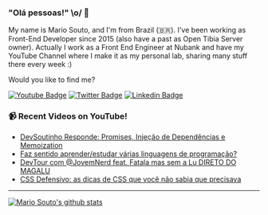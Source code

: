 ### "Olá pessoas!" \o/ 👋

My name is Mario Souto, and I'm from Brazil (🇧🇷). I've been working as Front-End Developer since 2015 (also have a past as Open Tibia Server owner). Actually I work as a Front End Engineer at Nubank and have my YouTube Channel where I make it as my personal lab, sharing many stuff there every week :)

Would you like to find me?

[![Youtube Badge](https://img.shields.io/badge/-Youtube-FF0000?style=flat-square&labelColor=FF0000&logo=youtube&logoColor=white&link=https://youtube.com/c/DevSoutinho)](https://youtube.com/c/DevSoutinho)
[![Twitter Badge](https://img.shields.io/badge/-Twitter-1ca0f1?style=flat-square&labelColor=1ca0f1&logo=twitter&logoColor=white&link=https://twitter.com/omariosouto)](https://twitter.com/omariosouto)
[![Linkedin Badge](https://img.shields.io/badge/-LinkedIn-blue?style=flat-square&logo=Linkedin&logoColor=white&link=https://www.linkedin.com/in/omariosouto)](https://www.linkedin.com/in/omariosouto)

### 📹 Recent Videos on YouTube!

<!-- YOUTUBE:START -->
- [DevSoutinho Responde: Promises, Injeção de Dependências e Memoization](https://www.youtube.com/watch?v=-7tkXFkypN0)
- [Faz sentido aprender/estudar várias linguagens de programação?](https://www.youtube.com/watch?v=-5lJSJqFA1s)
- [DevTour com @JovemNerd feat. Fatala mas sem a Lu DIRETO DO MAGALU](https://www.youtube.com/watch?v=54y7TyhebCc)
- [CSS Defensivo: as dicas de CSS que você não sabia que precisava](https://www.youtube.com/watch?v=K7NfPH-vMuA)
<!-- YOUTUBE:END -->

____


[![Mario Souto's github stats](https://github-readme-stats.vercel.app/api?username=omariosouto&theme=dark&show_icons=true&count_private=true)](https://github.com/omariosouto)
